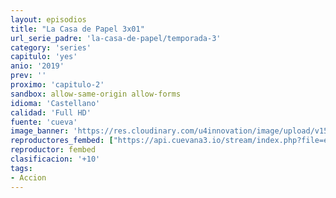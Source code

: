 ```yaml
---
layout: episodios
title: "La Casa de Papel 3x01"
url_serie_padre: 'la-casa-de-papel/temporada-3'
category: 'series'
capitulo: 'yes'
anio: '2019'
prev: ''
proximo: 'capitulo-2'
sandbox: allow-same-origin allow-forms
idioma: 'Castellano'
calidad: 'Full HD'
fuente: 'cueva'
image_banner: 'https://res.cloudinary.com/u4innovation/image/upload/v1563567323/casa3-banner-min_yqqryd.jpg'
reproductores_fembed: ["https://api.cuevana3.io/stream/index.php?file=ek5lbm9xYWNrS0xYMTZLa2xNbkdvY3ZTb3BtZng4TGp6ZFpobGFMUGtPSFQxYWFYWU1QUDFORGNwcVpnbEplc2xaTnJZSlRTMGViVTBxZGdsdEhPb3RqWGFXWnBtcFNsbHNLR2gzV3l3THVvd29aaVpzR21vNVhDaFhlSndaU2gwZE5uVmFuRHpkekkwbmVYcHNiR3JaV1lhMlZwbHBtbmw1bHlvcUxWMWRMWTNLT1hjTlhHNWMzSQ","Castellano","https://feurl.com/v/l-qryinyg8k5xr6","Castellano","https://www.seriemega.site/v/keg6lb388dkllp1","Castellano"]
reproductor: fembed
clasificacion: '+10'
tags:
- Accion
---
```












